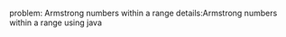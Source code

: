  problem: Armstrong numbers within a range
 details:Armstrong numbers within a range using java
 
 

